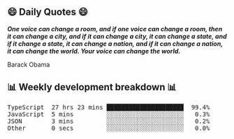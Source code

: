 ## 😄 Daily Quotes 😄

_**One voice can change a room, and if one voice can change a room, then it can change a city, and if it can change a city, it can change a state, and if it change a state, it can change a nation, and if it can change a nation, it can change the world. Your voice can change the world.**_

Barack Obama



## 📊 Weekly development breakdown 📊

<pre>TypeScript  27 hrs 23 mins ████████████████████▉  99.4%
JavaScript  5 mins         ░░░░░░░░░░░░░░░░░░░░░   0.3%
JSON        3 mins         ░░░░░░░░░░░░░░░░░░░░░   0.2%
Other       0 secs         ░░░░░░░░░░░░░░░░░░░░░   0.0%</pre>
